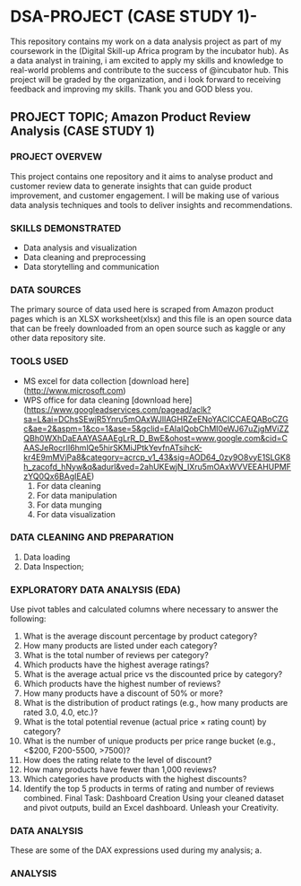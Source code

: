 # DSA-PROJECT (CASE STUDY 1)-
This repository contains my work on a data analysis project as part of my coursework in the (Digital Skill-up Africa program by the incubator hub). As a data analyst in training, i am excited to apply my skills and knowledge to real-world problems and contribute to the success of @incubator hub. This project will be graded by the organization, and i look forward to receiving feedback and improving my skills. Thank you and GOD bless you.
## PROJECT TOPIC; Amazon Product Review Analysis (CASE STUDY 1)
### PROJECT OVERVEW 
This project contains one repository and it aims to analyse product and customer review data to generate insights that can guide product improvement, and customer engagement. I will be making use of various data analysis techniques and tools to deliver insights and recommendations.
### SKILLS DEMONSTRATED 
- Data analysis and visualization
- Data cleaning and preprocessing
- Data storytelling and communication
### DATA SOURCES
The primary source of data used here is scraped from Amazon product pages which is an XLSX worksheet(xlsx) and this file is an open source data that can be freely downloaded from an open source such as kaggle or any other data repository site.
### TOOLS USED 
- MS excel for data collection [download here] (http://www.microsoft.com)
- WPS office for data cleaning [download here] (https://www.googleadservices.com/pagead/aclk?sa=L&ai=DChsSEwjR5Ynru5mOAxWJllAGHRZeENoYACICCAEQABoCZGc&ae=2&aspm=1&co=1&ase=5&gclid=EAIaIQobChMI0eWJ67uZjgMViZZQBh0WXhDaEAAYASAAEgLrR_D_BwE&ohost=www.google.com&cid=CAASJeRocrII6hmlQe5hirSKMiJPtkYevfnATsihcK-kr4E9mMVjPa8&category=acrcp_v1_43&sig=AOD64_0zy9O8vyE1SLGK8h_zacofd_hNyw&q&adurl&ved=2ahUKEwjN_IXru5mOAxWVVEEAHUPMFzYQ0Qx6BAgIEAE)
  1. For data cleaning
  2. For data manipulation
  3. For data munging
  4. For data visualization
### DATA CLEANING AND PREPARATION
1. Data loading
2. Data Inspection; 
### EXPLORATORY DATA ANALYSIS (EDA)
Use pivot tables and calculated columns where necessary to answer the following:
1. What is the average discount percentage by product category?
2. How many products are listed under each category?
3. What is the total number of reviews per category?
4. Which products have the highest average ratings?
5. What is the average actual price vs the discounted price by category?
6. Which products have the highest number of reviews?
7. How many products have a discount of 50% or more?
8. What is the distribution of product ratings (e.g., how many products are rated 3.0,
4.0, etc.)?
9. What is the total potential revenue (actual price × rating count) by category?
10. What is the number of unique products per price range bucket (e.g., <$200,
F200-5500, >7500)?
11. How does the rating relate to the level of discount?
12. How many products have fewer than 1,000 reviews?
13. Which categories have products with the highest discounts?
14. Identify the top 5 products in terms of rating and number of reviews combined.
Final Task: Dashboard Creation
Using your cleaned dataset and pivot outputs, build an Excel dashboard. Unleash your
Creativity.
### DATA ANALYSIS 
These are some of the DAX expressions used during my analysis;
a. 
### ANALYSIS


  
